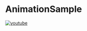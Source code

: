 # AnimationSample

[![youtube](https://img.youtube.com/vi/kzyEPEXmLQM/0.jpg)](http://www.youtube.com/watch?v=kzyEPEXmLQM "Animation transition sample.")
